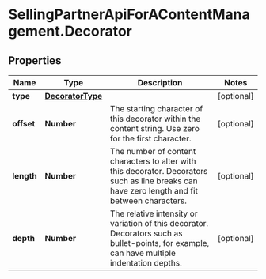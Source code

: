 # SellingPartnerApiForAContentManagement.Decorator

## Properties
Name | Type | Description | Notes
------------ | ------------- | ------------- | -------------
**type** | [**DecoratorType**](DecoratorType.md) |  | [optional] 
**offset** | **Number** | The starting character of this decorator within the content string. Use zero for the first character. | [optional] 
**length** | **Number** | The number of content characters to alter with this decorator. Decorators such as line breaks can have zero length and fit between characters. | [optional] 
**depth** | **Number** | The relative intensity or variation of this decorator. Decorators such as bullet-points, for example, can have multiple indentation depths. | [optional] 


